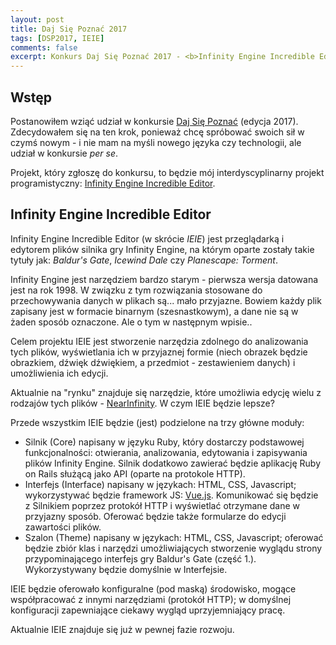 ```yaml
---
layout: post
title: Daj Się Poznać 2017
tags: [DSP2017, IEIE]
comments: false
excerpt: Konkurs Daj Się Poznać 2017 - <b>Infinity Engine Incredible Editor</b>
---
```


## Wstęp

Postanowiłem wziąć udział w konkursie [Daj Się Poznać](http://devstyle.pl/daj-sie-poznac/) (edycja 2017). Zdecydowałem się na ten krok, ponieważ chcę spróbować swoich sił w czymś nowym - i nie mam na myśli nowego języka czy technologii, ale udział w konkursie *per se*.

Projekt, który zgłoszę do konkursu, to będzie mój interdyscyplinarny projekt programistyczny: [Infinity Engine Incredible Editor](http://github.com/ie-ie).

## Infinity Engine Incredible Editor

Infinity Engine Incredible Editor (w skrócie *IEIE*) jest przeglądarką i edytorem plików silnika gry Infinity Engine, na którym oparte zostały takie tytuły jak: *Baldur's Gate*, *Icewind Dale* czy *Planescape: Torment*.

Infinity Engine jest narzędziem bardzo starym - pierwsza wersja datowana jest na rok 1998. W związku z tym rozwiązania stosowane do przechowywania danych w plikach są... mało przyjazne. Bowiem każdy plik zapisany jest w formacie binarnym (szesnastkowym), a dane nie są w żaden sposób oznaczone. Ale o tym w następnym wpisie..

Celem projektu IEIE jest stworzenie narzędzia zdolnego do analizowania tych plików, wyświetlania ich w przyjaznej formie (niech obrazek będzie obrazkiem, dźwięk dźwiękiem, a przedmiot - zestawieniem danych) i umożliwienia ich edycji.

Aktualnie na "rynku" znajduje się narzędzie, które umożliwia edycję wielu z rodzajów tych plików - [NearInfinity](https://github.com/NearInfinityBrowser/NearInfinity). W czym IEIE będzie lepsze?

Przede wszystkim IEIE będzie (jest) podzielone na trzy główne moduły:

- Silnik (Core) napisany w języku Ruby, który dostarczy podstawowej funkcjonalności: otwierania, analizowania, edytowania i zapisywania plików Infinity Engine. Silnik dodatkowo zawierać będzie aplikację Ruby on Rails służącą jako API (oparte na protokole HTTP).
- Interfejs (Interface) napisany w językach: HTML, CSS, Javascript; wykorzystywać będzie framework JS: [Vue.js](https://vuejs.org/). Komunikować się będzie z Silnikiem poprzez protokół HTTP i wyświetlać otrzymane dane w przyjazny sposób. Oferować będzie także formularze do edycji zawartości plików.
- Szalon (Theme) napisany w językach: HTML, CSS, Javascript; oferować będzie zbiór klas i narzędzi umożliwiających stworzenie wyglądu strony przypominającego interfejs gry Baldur's Gate (część 1.). Wykorzystywany będzie domyślnie w Interfejsie.

IEIE będzie oferowało konfiguralne (pod maską) środowisko, mogące współpracować z innymi narzędziami (protokół HTTP); w domyślnej konfiguracji zapewniające ciekawy wygląd uprzyjemniający pracę.

Aktualnie IEIE znajduje się już w pewnej fazie rozwoju.
